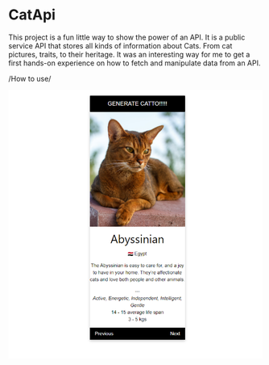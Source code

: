 # CatApi
This project is a fun little way to show the power of an API. It is a public service API that stores all kinds of information about Cats. From cat pictures, traits, to their heritage. It was an interesting way for me to get a first hands-on experience on how to fetch and manipulate data from an API.

/How to use/ 

![alt text](https://github.com/georgipetrov98/CatApi/blob/main/Untitled.png)
